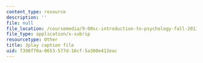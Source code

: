 ```yaml
---
content_type: resource
description: ''
file: null
file_location: /coursemedia/9-00sc-introduction-to-psychology-fall-2011/f398f70a0653577d16cf5a300e412eac_qZdm4mpQA_8.srt
file_type: application/x-subrip
resourcetype: Other
title: 3play caption file
uid: f398f70a-0653-577d-16cf-5a300e412eac
---
```

